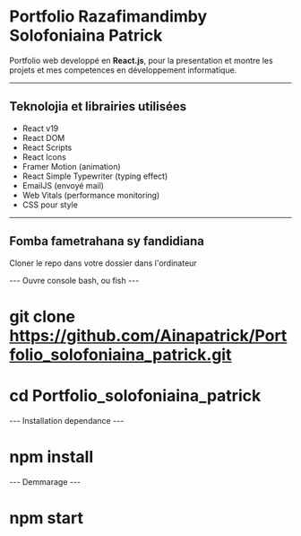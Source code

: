 # Portfolio Razafimandimby Solofoniaina Patrick

Portfolio web developpé en **React.js**, pour la presentation et montre les projets et mes competences en développement informatique.

---

## Teknolojia et librairies utilisées

- React v19
- React DOM
- React Scripts
- React Icons
- Framer Motion (animation)
- React Simple Typewriter (typing effect)
- EmailJS (envoyé mail)
- Web Vitals (performance monitoring)
- CSS pour style

---

## Fomba fametrahana sy fandidiana

Cloner le repo dans votre dossier dans l'ordinateur

--- Ouvre console bash, ou fish ---
# git clone https://github.com/Ainapatrick/Portfolio_solofoniaina_patrick.git
# cd Portfolio_solofoniaina_patrick

--- Installation dependance ---
# npm install

--- Demmarage ---
# npm start


